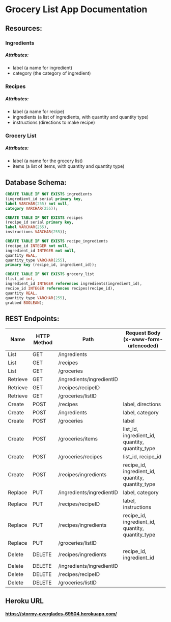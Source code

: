 # Grocery List App Documentation

## Resources:

### Ingredients
##### Attributes:
* label (a name for ingredient)
* category (the category of ingredient)

### Recipes
##### Attributes:
* label (a name for recipe)
* ingredients (a list of ingredients, with quantity and quantity type)
* instructions (directions to make recipe)

### Grocery List
##### Attributes:
* label (a name for the grocery list)
* items (a list of items, with quantity and quantity type)


## Database Schema:
```SQL
CREATE TABLE IF NOT EXISTS ingredients
(ingredient_id serial primary key,
label VARCHAR(255) not null,
category VARCHAR(255));

CREATE TABLE IF NOT EXISTS recipes
(recipe_id serial primary key,
label VARCHAR(255),
instructions VARCHAR(255));

CREATE TABLE IF NOT EXISTS recipe_ingredients
(recipe_id INTEGER not null,
ingredient_id INTEGER not null,
quantity REAL,
quantity_type VARCHAR(255),
primary key (recipe_id, ingredient_id));

CREATE TABLE IF NOT EXISTS grocery_list
(list_id int,
ingredient_id INTEGER references ingredients(ingredient_id),
recipe_id INTEGER references recipes(recipe_id),
quantity REAL,
quantity_type VARCHAR(255),
grabbed BOOLEAN);
```

## REST Endpoints:
Name | HTTP Method | Path | Request Body (x-www-form-urlencoded)
------------ | ------------- | ------------- | -------------
List | GET | /ingredients |
List | GET | /recipes |
List | GET | /groceries |
Retrieve | GET | /ingredients/ingredientID |
Retrieve | GET | /recipes/recipeID |
Retrieve | GET | /groceries/listID |
Create | POST | /recipes | label, directions
Create | POST | /ingredients | label, category
Create | POST | /groceries | label
Create | POST | /groceries/items | list_id, ingredient_id, quantity, quantity_type
Create | POST | /groceries/recipes | list_id, recipe_id
Create | POST | /recipes/ingredients | recipe_id, ingredient_id, quantity, quantity_type
Replace | PUT | /ingredients/ingredientID | label, category
Replace | PUT | /recipes/recipeID | label, instructions
Replace | PUT | /recipes/ingredients | recipe_id, ingredient_id, quantity, quantity_type
Replace | PUT | /groceries/listID |
Delete | DELETE | /recipes/ingredients | recipe_id, ingredient_id
Delete | DELETE | /ingredients/ingredientID | 
Delete | DELETE | /recipes/recipeID |
Delete | DELETE | /groceries/listID |

## Heroku URL
#### https://stormy-everglades-69504.herokuapp.com/ 

